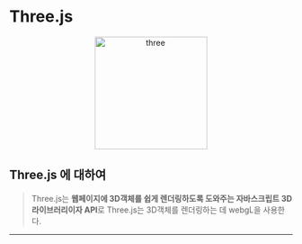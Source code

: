 # Three.js

<p align="center"><img src="https://github.com/lbsafe/Three.js/assets/65703793/4425315d-3ede-4984-a649-c282447c313d" alt="three" width="200px"></p>

## Three.js 에 대하여
>Three.js는 **웹페이지에 3D객체를 쉽게 렌더링하도록 도와주는 자바스크립트 3D 라이브러리이자 API**로 Three.js는 3D객체를 렌더링하는 데 webgL을 사용한다.
***